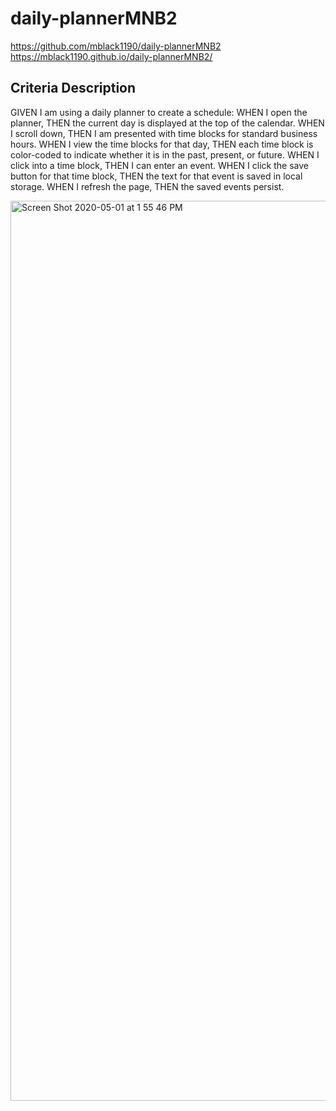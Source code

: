 # daily-plannerMNB2

https://github.com/mblack1190/daily-plannerMNB2
https://mblack1190.github.io/daily-plannerMNB2/

## Criteria Description
GIVEN I am using a daily planner to create a schedule: WHEN I open the planner, THEN the current day is displayed at the top of the calendar. WHEN I scroll down, THEN I am presented with time blocks for standard business hours. WHEN I view the time blocks for that day, THEN each time block is color-coded to indicate whether it is in the past, present, or future. WHEN I click into a time block, THEN I can enter an event. WHEN I click the save button for that time block, THEN the text for that event is saved in local storage. WHEN I refresh the page, THEN the saved events persist.

<img width="1440" alt="Screen Shot 2020-05-01 at 1 55 46 PM" src="https://user-images.githubusercontent.com/59288749/80833154-9d23d700-8bb3-11ea-86b1-e74b466b6fe5.png">
